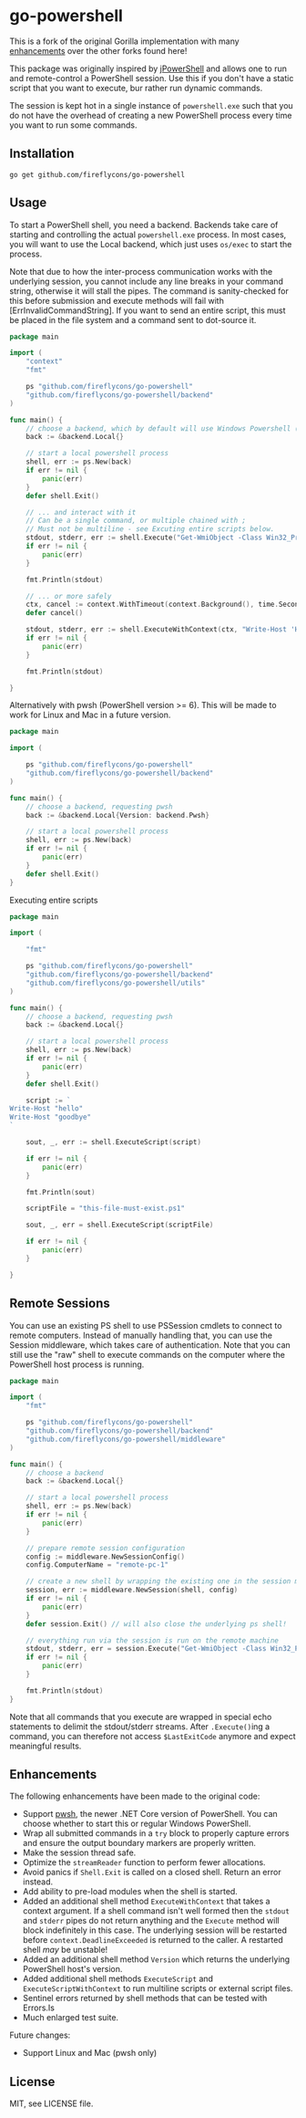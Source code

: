 # go-powershell

This is a fork of the original Gorilla implementation with many [enhancements](#enhancements) over the other forks found here!

This package was originally inspired by [jPowerShell](https://github.com/profesorfalken/jPowerShell)
and allows one to run and remote-control a PowerShell session. Use this if you
don't have a static script that you want to execute, bur rather run dynamic
commands.

The session is kept hot in a single instance of `powershell.exe` such that you do not have the overhead of creating a new PowerShell process every time you want to run some commands.

## Installation

    go get github.com/fireflycons/go-powershell

## Usage

To start a PowerShell shell, you need a backend. Backends take care of starting
and controlling the actual `powershell.exe` process. In most cases, you will want
to use the Local backend, which just uses `os/exec` to start the process.

Note that due to how the inter-process communication works with the underlying session, you cannot
include any line breaks in your command string, otherwise it will stall the pipes. The command is sanity-checked
for this before submission and execute methods will fail with [ErrInvalidCommandString].
If you want to send an entire script, this must be placed in the file system and a command sent to dot-source it.

```go
package main

import (
    "context"
	"fmt"

	ps "github.com/fireflycons/go-powershell"
	"github.com/fireflycons/go-powershell/backend"
)

func main() {
	// choose a backend, which by default will use Windows Powershell (5.1)
	back := &backend.Local{}

	// start a local powershell process
	shell, err := ps.New(back)
	if err != nil {
		panic(err)
	}
	defer shell.Exit()

	// ... and interact with it
    // Can be a single command, or multiple chained with ;
    // Must not be multiline - see Excuting entire scripts below.
	stdout, stderr, err := shell.Execute("Get-WmiObject -Class Win32_Processor")
	if err != nil {
		panic(err)
	}

	fmt.Println(stdout)

    // ... or more safely
    ctx, cancel := context.WithTimeout(context.Background(), time.Second)
    defer cancel()

	stdout, stderr, err := shell.ExecuteWithContext(ctx, "Write-Host 'Hello world'")
	if err != nil {
		panic(err)
	}

	fmt.Println(stdout)

}
```

Alternatively with pwsh (PowerShell version >= 6). This will be made to work for Linux and Mac in a future version.

```go
package main

import (

	ps "github.com/fireflycons/go-powershell"
	"github.com/fireflycons/go-powershell/backend"
)

func main() {
	// choose a backend, requesting pwsh
	back := &backend.Local{Version: backend.Pwsh}

	// start a local powershell process
	shell, err := ps.New(back)
	if err != nil {
		panic(err)
	}
	defer shell.Exit()
}
```

Executing entire scripts

```go
package main

import (

    "fmt"

	ps "github.com/fireflycons/go-powershell"
	"github.com/fireflycons/go-powershell/backend"
	"github.com/fireflycons/go-powershell/utils"
)

func main() {
	// choose a backend, requesting pwsh
	back := &backend.Local{}

	// start a local powershell process
	shell, err := ps.New(back)
	if err != nil {
		panic(err)
	}
	defer shell.Exit()

	script := `
Write-Host "hello"
Write-Host "goodbye"
`

    sout, _, err := shell.ExecuteScript(script)

    if err != nil {
        panic(err)
    }

    fmt.Println(sout)

    scriptFile = "this-file-must-exist.ps1"

    sout, _, err = shell.ExecuteScript(scriptFile)

    if err != nil {
        panic(err)
    }

}
```

## Remote Sessions

You can use an existing PS shell to use PSSession cmdlets to connect to remote
computers. Instead of manually handling that, you can use the Session middleware,
which takes care of authentication. Note that you can still use the "raw" shell
to execute commands on the computer where the PowerShell host process is running.

```go
package main

import (
	"fmt"

	ps "github.com/fireflycons/go-powershell"
	"github.com/fireflycons/go-powershell/backend"
	"github.com/fireflycons/go-powershell/middleware"
)

func main() {
	// choose a backend
	back := &backend.Local{}

	// start a local powershell process
	shell, err := ps.New(back)
	if err != nil {
		panic(err)
	}

	// prepare remote session configuration
	config := middleware.NewSessionConfig()
	config.ComputerName = "remote-pc-1"

	// create a new shell by wrapping the existing one in the session middleware
	session, err := middleware.NewSession(shell, config)
	if err != nil {
		panic(err)
	}
	defer session.Exit() // will also close the underlying ps shell!

	// everything run via the session is run on the remote machine
	stdout, stderr, err = session.Execute("Get-WmiObject -Class Win32_Processor")
	if err != nil {
		panic(err)
	}

	fmt.Println(stdout)
}
```

Note that all commands that you execute are wrapped in special echo
statements to delimit the stdout/stderr streams. After ``.Execute()``ing a command,
you can therefore not access ``$LastExitCode`` anymore and expect meaningful
results.

## Enhancements

The following enhancements have been made to the original code:

* Support [pwsh](https://github.com/PowerShell/PowerShell), the newer .NET Core version of PowerShell. You can choose whether to start this or regular Windows PowerShell.
* Wrap all submitted commands in a `try` block to properly capture errors and ensure the output boundary markers are properly written.
* Make the session thread safe.
* Optimize the `streamReader` function to perform fewer allocations.
* Avoid panics if `Shell.Exit` is called on a closed shell. Return an error instead.
* Add ability to pre-load modules when the shell is started.
* Added an additional shell method `ExecuteWithContext` that takes a context argument. If a shell command isn't well formed then the `stdout` and `stderr` pipes do not return anything and the `Execute` method will block indefinitely in this case. The underlying session will be restarted before `context.DeadlineExceeded` is returned to the caller. A restarted shell _may_ be unstable!
* Added an additional shell method `Version` which returns the underlying PowerShell host's version.
* Added additional shell methods `ExecuteScript` and `ExecuteScriptWithContext` to run multiline scripts or external script files.
* Sentinel errors returned by shell methods that can be tested with Errors.Is
* Much enlarged test suite.

Future changes:
* Support Linux and Mac (pwsh only)


## License

MIT, see LICENSE file.

